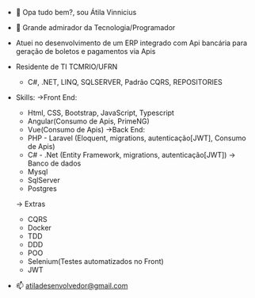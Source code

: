 - 👋 Opa tudo bem?, sou Átila Vinnicius
- 👀 Grande admirador da Tecnologia/Programador
- Atuei no desenvolvimento de um ERP integrado com Api bancária para geração de boletos e pagamentos via Apis
- Residente de TI TCMRIO/UFRN
  * C#, .NET, LINQ, SQLSERVER, Padrão CQRS, REPOSITORIES
- Skills:
  ->Front End:
    * Html, CSS, Bootstrap, JavaScript, Typescript
    * Angular(Consumo de Apis, PrimeNG)
    * Vue(Consumo de Apis)
  ->Back End:
    * PHP - Laravel (Eloquent, migrations, autenticação[JWT], Consumo de Apis)
    * C#  - .Net (Entity Framework, migrations, autenticação[JWT])
  -> Banco de dados
  * Mysql
  * SqlServer
  * Postgres
  
  -> Extras
  * CQRS
  * Docker
  * TDD
  * DDD
  * POO
  * Selenium(Testes automatizados no Front)
  * JWT
    
- 📫 atiladesenvolvedor@gmail.com
